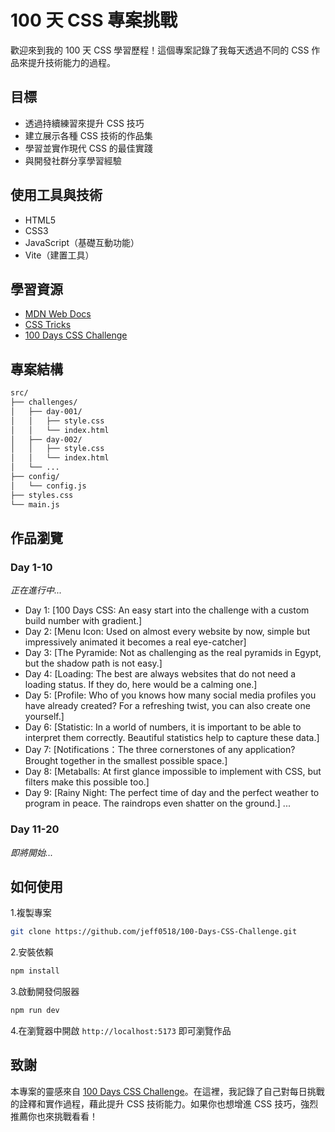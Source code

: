 # 100 天 CSS 專案挑戰

歡迎來到我的 100 天 CSS 學習歷程！這個專案記錄了我每天透過不同的 CSS 作品來提升技術能力的過程。

## 目標

* 透過持續練習來提升 CSS 技巧
* 建立展示各種 CSS 技術的作品集
* 學習並實作現代 CSS 的最佳實踐
* 與開發社群分享學習經驗

## 使用工具與技術

* HTML5
* CSS3
* JavaScript（基礎互動功能）
* Vite（建置工具）

## 學習資源

* [MDN Web Docs](https://developer.mozilla.org/zh-TW/)
* [CSS Tricks](https://css-tricks.com/)
* [100 Days CSS Challenge](https://100dayscss.com/)

## 專案結構

```bash
src/
├── challenges/
│   ├── day-001/     
│   │   ├── style.css  
│   │   └── index.html
│   ├── day-002/
│   │   ├── style.css
│   │   └── index.html
│   └── ...
├── config/
│   └── config.js
├── styles.css            
└── main.js
```

## 作品瀏覽

### Day 1-10

*正在進行中...*

* Day 1: [100 Days CSS: An easy start into the challenge with a custom build number with gradient.]
* Day 2: [Menu Icon: Used on almost every website by now, simple but impressively animated it becomes a real eye-catcher]
* Day 3: [The Pyramide: Not as challenging as the real pyramids in Egypt, but the shadow path is not easy.]
* Day 4: [Loading: The best are always websites that do not need a loading status. If they do, here would be a calming one.]
* Day 5: [Profile: Who of you knows how many social media profiles you have already created? For a refreshing twist, you can also create one yourself.]
* Day 6: [Statistic: In a world of numbers, it is important to be able to interpret them correctly. Beautiful statistics help to capture these data.]
* Day 7: [Notifications：The three cornerstones of any application? Brought together in the smallest possible space.]
* Day 8: [Metaballs: At first glance impossible to implement with CSS, but filters make this possible too.]
* Day 9: [Rainy Night: The perfect time of day and the perfect weather to program in peace. The raindrops even shatter on the ground.]
...

### Day 11-20

*即將開始...*

## 如何使用

1.複製專案

```bash
git clone https://github.com/jeff0518/100-Days-CSS-Challenge.git
```

2.安裝依賴

```bash
npm install
```

3.啟動開發伺服器

```bash
npm run dev
```

4.在瀏覽器中開啟 `http://localhost:5173` 即可瀏覽作品

## 致謝

本專案的靈感來自 [100 Days CSS Challenge](https://100dayscss.com/)。在這裡，我記錄了自己對每日挑戰的詮釋和實作過程，藉此提升 CSS 技術能力。如果你也想增進 CSS 技巧，強烈推薦你也來挑戰看看！
